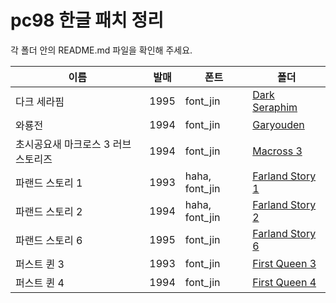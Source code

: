 # pc98 한글 패치 정리

각 폴더 안의 README.md 파일을 확인해 주세요.</br>

|이름|발매|폰트|폴더|
|--|--|--|--|
|다크 세라핌|1995|font_jin|[Dark Seraphim](https://github.com/ybaik/pc98-ko-patch/tree/main/patches/Dark%20Seraphim)|
|와룡전|1994|font_jin|[Garyouden](https://github.com/ybaik/pc98-ko-patch/tree/main/patches/Garyouden)|
|초시공요새 마크로스 3 러브 스토리즈|1994|font_jin|[Macross 3](https://github.com/ybaik/pc98-ko-patch/tree/main/patches/Macross%203)|
|파랜드 스토리 1|1993|haha, font_jin|[Farland Story 1](https://github.com/ybaik/pc98-ko-patch/tree/main/patches/Farland%20Story%201)|
|파랜드 스토리 2|1994|haha, font_jin|[Farland Story 2](https://github.com/ybaik/pc98-ko-patch/tree/main/patches/Farland%20Story%202)|
|파랜드 스토리 6|1995|font_jin|[Farland Story 6](https://github.com/ybaik/pc98-ko-patch/tree/main/patches/Farland%20Story%206)|
|퍼스트 퀸 3|1993|font_jin|[First Queen 3](https://github.com/ybaik/pc98-ko-patch/tree/main/patches/First%20Queen%203)|
|퍼스트 퀸 4|1994|font_jin|[First Queen 4](https://github.com/ybaik/pc98-ko-patch/tree/main/patches/First%20Queen%204)|